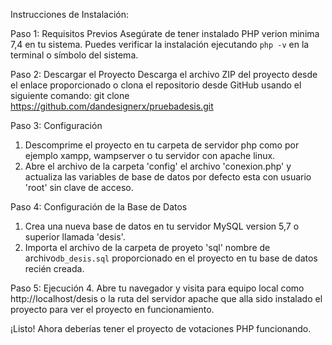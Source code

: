 Instrucciones de Instalación:

Paso 1: Requisitos Previos
Asegúrate de tener instalado PHP verion minima 7,4 en tu sistema. Puedes verificar la instalación ejecutando `php -v` en la terminal o símbolo del sistema.

Paso 2: Descargar el Proyecto
Descarga el archivo ZIP del proyecto desde el enlace proporcionado o clona el repositorio desde GitHub usando el siguiente comando:
git clone https://github.com/dandesignerx/pruebadesis.git

Paso 3: Configuración
1. Descomprime el proyecto en tu carpeta de servidor php como por ejemplo xampp, wampserver o tu servidor con apache linux.
2. Abre el archivo de la carpeta 'config' el archivo 'conexion.php' y actualiza las variables de base de datos por defecto esta con usuario 'root' sin clave de acceso.

Paso 4: Configuración de la Base de Datos
1. Crea una nueva base de datos en tu servidor MySQL version 5,7 o superior llamada 'desis'.
2. Importa el archivo de la carpeta de proyeto 'sql' nombre de archivo`db_desis.sql` proporcionado en el proyecto en tu base de datos recién creada.

Paso 5: Ejecución
4. Abre tu navegador y visita para equipo local como http://localhost/desis o la ruta del servidor apache que alla sido instalado el proyecto para ver el proyecto en funcionamiento.

¡Listo! Ahora deberías tener el proyecto de votaciones PHP funcionando.
